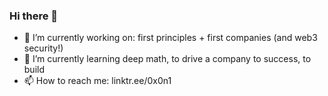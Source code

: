 ### Hi there 👋

<!--
**gensai-sec/gensai-sec** is a ✨ _special_ ✨ repository because its `README.md` (this file) appears on your GitHub profile.

Here are some ideas to get you started:
-->
- 🔭 I’m currently working on: first principles + first companies (and web3 security!)
- 🌱 I’m currently learning deep math, to drive a company to success, to build
- 📫 How to reach me: linktr.ee/0x0n1

